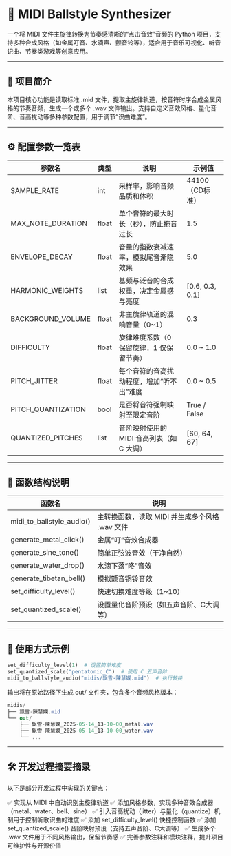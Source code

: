 # 🎼 MIDI Ballstyle Synthesizer

一个将 MIDI 文件主旋律转换为节奏感清晰的“点击音效”音频的 Python 项目，支持多种合成风格（如金属叮音、水滴声、颤音铃等），适合用于音乐可视化、听音识曲、节奏类游戏等创意应用。

---

## 📘 项目简介

本项目核心功能是读取标准 .mid 文件，提取主旋律轨道，按音符时序合成金属风格的节奏音频，生成一个或多个 .wav 文件输出。支持自定义音效风格、量化音阶、音高扰动等多种参数配置，用于调节“识曲难度”。

---

## ⚙️ 配置参数一览表

| 参数名               | 类型   | 说明                                                 | 示例值                     |
|--------------------|--------|----------------------------------------------------|--------------------------|
| SAMPLE_RATE        | int    | 采样率，影响音频品质和体积                               | 44100（CD标准）             |
| MAX_NOTE_DURATION  | float  | 单个音符的最大时长（秒），防止拖音过长                         | 1.5                      |
| ENVELOPE_DECAY     | float  | 音量的指数衰减速率，模拟尾音渐隐效果                          | 5.0                      |
| HARMONIC_WEIGHTS   | list   | 基频与泛音的合成权重，决定金属感与亮度                          | [0.6, 0.3, 0.1]          |
| BACKGROUND_VOLUME  | float  | 非主旋律轨道的混响音量（0~1）                               | 0.3                      |
| DIFFICULTY         | float  | 旋律难度系数（0 保留旋律，1 仅保留节奏）                      | 0.0 ~ 1.0               |
| PITCH_JITTER       | float  | 每个音符的音高扰动程度，增加“听不出”难度                      | 0.0 ~ 0.5               |
| PITCH_QUANTIZATION | bool   | 是否将音符强制映射至限定音阶                                | True / False            |
| QUANTIZED_PITCHES  | list   | 音阶映射使用的 MIDI 音高列表（如 C 大调）                    | [60, 64, 67]            |

---

## 🔧 函数结构说明

| 函数名                   | 说明                                 |
|------------------------|------------------------------------|
| midi_to_ballstyle_audio() | 主转换函数，读取 MIDI 并生成多个风格 .wav 文件 |
| generate_metal_click()    | 金属“叮”音效合成器                        |
| generate_sine_tone()      | 简单正弦波音效（干净自然）                   |
| generate_water_drop()     | 水滴下落“咚”音效                         |
| generate_tibetan_bell()   | 模拟颤音铜铃音效                         |
| set_difficulty_level()    | 快速切换难度等级（1~10）                  |
| set_quantized_scale()     | 设置量化音阶预设（如五声音阶、C大调等）         |

---

## 🧪 使用方式示例

```python
set_difficulty_level(1)  # 设置简单难度
set_quantized_scale("pentatonic_C")  # 使用 C 五声音阶
midi_to_ballstyle_audio("midis/飘雪-陳慧嫻.mid")  # 执行转换
```

输出将在原始路径下生成 out/ 文件夹，包含多个音频风格版本：

```csharp
midis/
├── 飘雪-陳慧嫻.mid
└── out/
    ├── 飘雪-陳慧嫻_2025-05-14_13-10-00_metal.wav
    ├── 飘雪-陳慧嫻_2025-05-14_13-10-00_water.wav
    └── ...
```

---

## 🛠 开发过程摘要摘录

以下是部分开发过程中实现的关键点：

✅ 实现从 MIDI 中自动识别主旋律轨道
✅ 添加风格参数，实现多种音效合成器（metal、water、bell、sine）
✅ 引入音高扰动（jitter）与量化（quantize）机制用于控制听歌识曲的难度
✅ 添加 set_difficulty_level() 快捷控制函数
✅ 添加 set_quantized_scale() 音阶映射预设（支持五声音阶、C大调等）
✅ 生成多个 .wav 文件用于不同风格输出，保留节奏感
✅ 完善参数注释和模块注释，提升项目可维护性与开源价值
